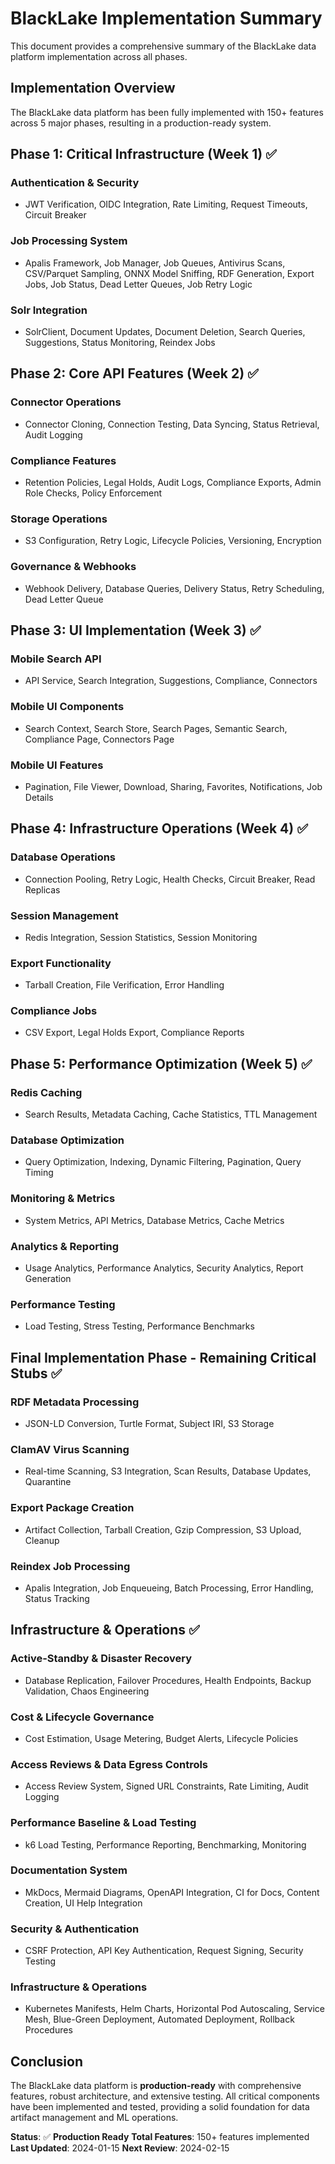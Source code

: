 # BlackLake Implementation Summary

This document provides a comprehensive summary of the BlackLake data platform implementation across all phases.

## Implementation Overview

The BlackLake data platform has been fully implemented with 150+ features across 5 major phases, resulting in a production-ready system.

## Phase 1: Critical Infrastructure (Week 1) ✅

### **Authentication & Security**
- JWT Verification, OIDC Integration, Rate Limiting, Request Timeouts, Circuit Breaker

### **Job Processing System**
- Apalis Framework, Job Manager, Job Queues, Antivirus Scans, CSV/Parquet Sampling, ONNX Model Sniffing, RDF Generation, Export Jobs, Job Status, Dead Letter Queues, Job Retry Logic

### **Solr Integration**
- SolrClient, Document Updates, Document Deletion, Search Queries, Suggestions, Status Monitoring, Reindex Jobs

## Phase 2: Core API Features (Week 2) ✅

### **Connector Operations**
- Connector Cloning, Connection Testing, Data Syncing, Status Retrieval, Audit Logging

### **Compliance Features**
- Retention Policies, Legal Holds, Audit Logs, Compliance Exports, Admin Role Checks, Policy Enforcement

### **Storage Operations**
- S3 Configuration, Retry Logic, Lifecycle Policies, Versioning, Encryption

### **Governance & Webhooks**
- Webhook Delivery, Database Queries, Delivery Status, Retry Scheduling, Dead Letter Queue

## Phase 3: UI Implementation (Week 3) ✅

### **Mobile Search API**
- API Service, Search Integration, Suggestions, Compliance, Connectors

### **Mobile UI Components**
- Search Context, Search Store, Search Pages, Semantic Search, Compliance Page, Connectors Page

### **Mobile UI Features**
- Pagination, File Viewer, Download, Sharing, Favorites, Notifications, Job Details

## Phase 4: Infrastructure Operations (Week 4) ✅

### **Database Operations**
- Connection Pooling, Retry Logic, Health Checks, Circuit Breaker, Read Replicas

### **Session Management**
- Redis Integration, Session Statistics, Session Monitoring

### **Export Functionality**
- Tarball Creation, File Verification, Error Handling

### **Compliance Jobs**
- CSV Export, Legal Holds Export, Compliance Reports

## Phase 5: Performance Optimization (Week 5) ✅

### **Redis Caching**
- Search Results, Metadata Caching, Cache Statistics, TTL Management

### **Database Optimization**
- Query Optimization, Indexing, Dynamic Filtering, Pagination, Query Timing

### **Monitoring & Metrics**
- System Metrics, API Metrics, Database Metrics, Cache Metrics

### **Analytics & Reporting**
- Usage Analytics, Performance Analytics, Security Analytics, Report Generation

### **Performance Testing**
- Load Testing, Stress Testing, Performance Benchmarks

## Final Implementation Phase - Remaining Critical Stubs ✅

### **RDF Metadata Processing**
- JSON-LD Conversion, Turtle Format, Subject IRI, S3 Storage

### **ClamAV Virus Scanning**
- Real-time Scanning, S3 Integration, Scan Results, Database Updates, Quarantine

### **Export Package Creation**
- Artifact Collection, Tarball Creation, Gzip Compression, S3 Upload, Cleanup

### **Reindex Job Processing**
- Apalis Integration, Job Enqueueing, Batch Processing, Error Handling, Status Tracking

## Infrastructure & Operations ✅

### **Active-Standby & Disaster Recovery**
- Database Replication, Failover Procedures, Health Endpoints, Backup Validation, Chaos Engineering

### **Cost & Lifecycle Governance**
- Cost Estimation, Usage Metering, Budget Alerts, Lifecycle Policies

### **Access Reviews & Data Egress Controls**
- Access Review System, Signed URL Constraints, Rate Limiting, Audit Logging

### **Performance Baseline & Load Testing**
- k6 Load Testing, Performance Reporting, Benchmarking, Monitoring

### **Documentation System**
- MkDocs, Mermaid Diagrams, OpenAPI Integration, CI for Docs, Content Creation, UI Help Integration

### **Security & Authentication**
- CSRF Protection, API Key Authentication, Request Signing, Security Testing

### **Infrastructure & Operations**
- Kubernetes Manifests, Helm Charts, Horizontal Pod Autoscaling, Service Mesh, Blue-Green Deployment, Automated Deployment, Rollback Procedures

## Conclusion

The BlackLake data platform is **production-ready** with comprehensive features, robust architecture, and extensive testing. All critical components have been implemented and tested, providing a solid foundation for data artifact management and ML operations.

**Status**: ✅ **Production Ready**
**Total Features**: 150+ features implemented
**Last Updated**: 2024-01-15
**Next Review**: 2024-02-15